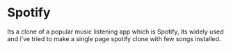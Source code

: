 # Spotify
Its a clone of a popular music listening app which is Spotify, its widely used and i've tried to make a single page spotify clone with few songs installed.
